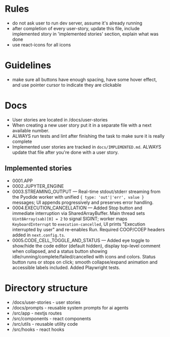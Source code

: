 # Rules

- do not ask user to run dev server, assume it's already running
- after completion of every user-story, update this file, include implemented story in 'implemented stories' section, explain what was done
- use react-icons for all icons

# Guidelines

- make sure all buttons have enough spacing, have some hover effect, and use pointer cursor to indicate they are clickable

# Docs

- User stories are located in /docs/user-stories
- When creating a new user story put it in a separate file with a next available number.
- ALWAYS run tests and lint after finishing the task to make sure it is really complete
- Implemented user stories are tracked in `docs/IMPLEMENTED.md`. ALWAYS update that file after you're done with a user story.

## Implemented stories

- 0001.APP
- 0002.JUPYTER_ENGINE
- 0003.STREAMING_OUTPUT — Real-time stdout/stderr streaming from the Pyodide worker with unified `{ type: 'out'|'err', value }` messages; UI appends progressively and preserves error handling.
- 0004.EXECUTION_CANCELLATION — Added Stop button and immediate interruption via SharedArrayBuffer. Main thread sets `Uint8Array(sab)[0] = 2` to signal SIGINT; worker maps `KeyboardInterrupt` to `execution-cancelled`, UI prints "Execution interrupted by user" and re-enables Run. Required COOP/COEP headers added in `next.config.ts`.
- 0005.CODE_CELL_TOGGLE_AND_STATUS — Added eye toggle to show/hide the code editor (default hidden), display top-level comment when collapsed, and a status button showing idle/running/complete/failed/cancelled with icons and colors. Status button runs or stops on click; smooth collapse/expand animation and accessible labels included. Added Playwright tests.

# Directory structure

- /docs/user-stories - user stories
- /docs/prompts - reusable system prompts for ai agents
- /src/app - nextjs routes
- /src/components - react components
- /src/utils - reusable utility code
- /src/hooks - react hooks
